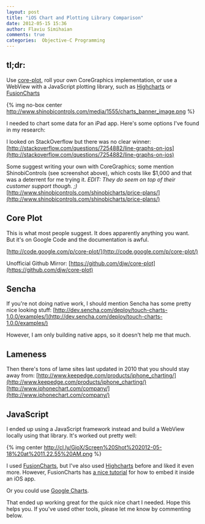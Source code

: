 ```yaml
---
layout: post
title: "iOS Chart and Plotting Library Comparison"
date: 2012-05-15 15:36
author: Flaviu Simihaian
comments: true
categories:  Objective-C Programming
---
```


tl;dr:
-----
Use [core-plot](http://code.google.com/p/core-plot/), roll your own CoreGraphics implementation, or use a WebView with a JavaScript plotting library, such as [Highcharts](http://www.highcharts.com/) or [FusionCharts](http://www.fusioncharts.com/)

{% img no-box center http://www.shinobicontrols.com/media/1555/charts_banner_image.png %}

I needed to chart some data for an iPad app. Here's some options I've
found in my research:

I looked on StackOverflow but there was no clear winner:
[http://stackoverflow.com/questions/7254882/line-graphs-on-ios](http://stackoverflow.com/questions/7254882/line-graphs-on-ios)

Some suggest writing your own with CoreGraphics; some mention ShinobiControls (see screenshot above), which costs like $1,000 and that was a deterrent for me trying it. *EDIT: They do seem on top of their customer support though. ;)*
[http://www.shinobicontrols.com/shinobicharts/price-plans/](http://www.shinobicontrols.com/shinobicharts/price-plans/)

Core Plot
--------

This is what most people suggest. It does apparently anything you want. But it's on Google Code and the documentation is awful.

[http://code.google.com/p/core-plot/](http://code.google.com/p/core-plot/)

Unofficial Github Mirror: [https://github.com/djw/core-plot](https://github.com/djw/core-plot)

Sencha
------

If you're not doing native work, I should mention Sencha has some pretty
nice looking stuff: 
[http://dev.sencha.com/deploy/touch-charts-1.0.0/examples/](http://dev.sencha.com/deploy/touch-charts-1.0.0/examples/)

However, I am only building native apps, so it doesn't help me that
much.

Lameness
--------

Then there's tons of lame sites last updated in 2010 that you should stay away from:
[http://www.keepedge.com/products/iphone_charting/](http://www.keepedge.com/products/iphone_charting/)
[http://www.iphonechart.com/company/](http://www.iphonechart.com/company/)

JavaScript
----------

I ended up using a JavaScript framework instead and build a WebView
locally using that library. It's worked out pretty well:

{% img center http://cl.ly/GioX/Screen%20Shot%202012-05-18%20at%2011.22.55%20AM.png %}

I used [FusionCharts](http://www.fusioncharts.com/), but I've also used [Highcharts](http://www.highcharts.com/) before and liked it even more. However, FusionCharts has [a nice tutorial](http://blog.fusioncharts.com/2012/02/create-charts-for-iphone-and-ipad-apps-using-fusioncharts-xt/) for how to embed it inside an iOS app.

Or you could use [Google Charts](https://developers.google.com/chart/).

That ended up working great for the quick nice chart I needed. Hope this helps you. If you've used other tools, please let me know by commenting below.

